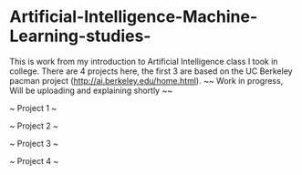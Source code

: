 # Artificial-Intelligence-Machine-Learning-studies-
This is work from my introduction to Artificial Intelligence class I took in college. There are 4 projects here, the first 3 are based on the UC Berkeley pacman project (http://ai.berkeley.edu/home.html). 
~~ Work in progress, Will be uploading and explaining shortly ~~

~ Project 1 ~

~ Project 2 ~

~ Project 3 ~

~ Project 4 ~
